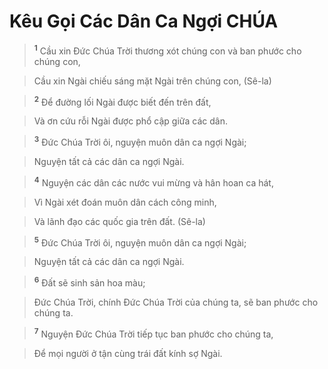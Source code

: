 

# Kêu Gọi Các Dân Ca Ngợi CHÚA

> <sup><b>1</b></sup> Cầu xin Đức Chúa Trời thương xót chúng con và ban phước cho chúng con,
>


> Cầu xin Ngài chiếu sáng mặt Ngài trên chúng con, (Sê-la)
>


> <sup><b>2</b></sup> Để đường lối Ngài được biết đến trên đất,
>


> Và ơn cứu rỗi Ngài được phổ cập giữa các dân.
>


> <sup><b>3</b></sup> Đức Chúa Trời ôi, nguyện muôn dân ca ngợi Ngài;
>


> Nguyện tất cả các dân ca ngợi Ngài.
>


> <sup><b>4</b></sup> Nguyện các dân các nước vui mừng và hân hoan ca hát,
>


> Vì Ngài xét đoán muôn dân cách công minh,
>


> Và lãnh đạo các quốc gia trên đất. (Sê-la)
>


> <sup><b>5</b></sup> Đức Chúa Trời ôi, nguyện muôn dân ca ngợi Ngài;
>


> Nguyện tất cả các dân ca ngợi Ngài.
>


> <sup><b>6</b></sup> Đất sẽ sinh sản hoa màu;
>


> Đức Chúa Trời, chính Đức Chúa Trời của chúng ta, sẽ ban phước cho chúng ta.
>


> <sup><b>7</b></sup> Nguyện Đức Chúa Trời tiếp tục ban phước cho chúng ta,
>


> Để mọi người ở tận cùng trái đất kính sợ Ngài.
>

